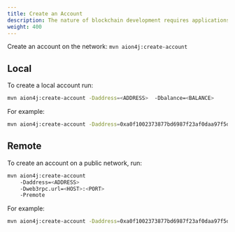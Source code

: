 ```yaml
---
title: Create an Account
description: The nature of blockchain development requires applications and users to have accounts. The Maven CLI, along with the Aion4j plugin, allows developers to create accounts on the fly, and use them to deploy and interact with blockchain applications.
weight: 400
---
```


Create an account on the network: `mvn aion4j:create-account`

## Local

To create a local account run:

```bash
mvn aion4j:create-account -Daddress=<ADDRESS>  -Dbalance=<BALANCE>
```

For example:

```bash
mvn aion4j:create-account -Daddress=0xa0f1002373877bd6987f23af0daa97f5d886d591cf308408cb396eda44f3456e  -Dbalance=3141
```

## Remote

To create an account on a public network, run:

```bash
mvn aion4j:create-account
    -Daddress=<ADDRESS>
    -Dweb3rpc.url=<HOST>:<PORT>
    -Premote
```

For example:

```bash
mvn aion4j:create-account -Daddress=0xa0f1002373877bd6987f23af0daa97f5d886d591cf308408cb396eda44f3456e -Dweb3rpc.url=https://aion.api.nodesmith.io/v1/avmtestnet/jsonrpc?apiKey=ab40c8f567874400a69c1e80a1399350 -Premote
```
